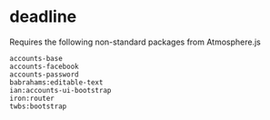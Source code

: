 # deadline

Requires the following non-standard packages from Atmosphere.js

```
accounts-base
accounts-facebook
accounts-password
babrahams:editable-text
ian:accounts-ui-bootstrap
iron:router
twbs:bootstrap
```
